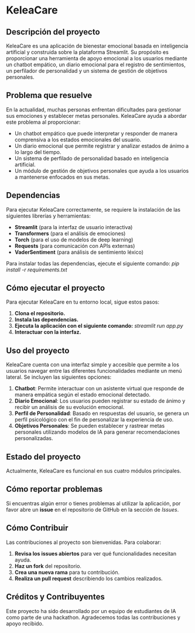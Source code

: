 # KeleaCare

## Descripción del proyecto
KeleaCare es una aplicación de bienestar emocional basada en inteligencia artificial y construida sobre la plataforma Streamlit. Su propósito es proporcionar una herramienta de apoyo emocional a los usuarios mediante un chatbot empático, un diario emocional para el registro de sentimientos, un perfilador de personalidad y un sistema de gestión de objetivos personales.

## Problema que resuelve
En la actualidad, muchas personas enfrentan dificultades para gestionar sus emociones y establecer metas personales. KeleaCare ayuda a abordar este problema al proporcionar:
- Un chatbot empático que puede interpretar y responder de manera comprensiva a los estados emocionales del usuario.
- Un diario emocional que permite registrar y analizar estados de ánimo a lo largo del tiempo.
- Un sistema de perfilado de personalidad basado en inteligencia artificial.
- Un módulo de gestión de objetivos personales que ayuda a los usuarios a mantenerse enfocados en sus metas.

## Dependencias
Para ejecutar KeleaCare correctamente, se requiere la instalación de las siguientes librerías y herramientas:
- **Streamlit** (para la interfaz de usuario interactiva)
- **Transformers** (para el análisis de emociones)
- **Torch** (para el uso de modelos de deep learning)
- **Requests** (para comunicación con APIs externas)
- **VaderSentiment** (para análisis de sentimiento léxico)

Para instalar todas las dependencias, ejecute el siguiente comando: *pip install -r requirements.txt*

## Cómo ejecutar el proyecto

Para ejecutar KeleaCare en tu entorno local, sigue estos pasos:

1. **Clona el repositorio.**
2. **Instala las dependencias.**
3. **Ejecuta la aplicación con el siguiente comando:** *streamlit run app.py*
4. **Interactuar con la interfaz.**

## Uso del proyecto

KeleaCare cuenta con una interfaz simple y accesible que permite a los usuarios navegar entre las diferentes funcionalidades mediante un menú lateral. Se incluyen las siguientes opciones:

1. **Chatbot**: Permite interactuar con un asistente virtual que responde de manera empática según el estado emocional detectado.
2. **Diario Emocional**: Los usuarios pueden registrar su estado de ánimo y recibir un análisis de su evolución emocional.
3. **Perfil de Personalidad**: Basado en respuestas del usuario, se genera un perfil psicológico con el fin de personalizar la experiencia de uso.
4. **Objetivos Personales**: Se pueden establecer y rastrear metas personales utilizando modelos de IA para generar recomendaciones personalizadas.

## Estado del proyecto

Actualmente, KeleaCare es funcional en sus cuatro módulos principales.

## Cómo reportar problemas

Si encuentras algún error o tienes problemas al utilizar la aplicación, por favor abre un **issue** en el repositorio de GitHub en la sección de _Issues_.

## Cómo Contribuir

Las contribuciones al proyecto son bienvenidas. Para colaborar:

1. **Revisa los issues abiertos** para ver qué funcionalidades necesitan ayuda.
2. **Haz un fork** del repositorio.
3. **Crea una nueva rama** para tu contribución.
4. **Realiza un pull request** describiendo los cambios realizados.

## Créditos y Contribuyentes

Este proyecto ha sido desarrollado por un equipo de estudiantes de IA como parte de una hackathon. Agradecemos todas las contribuciones y apoyo recibido.
